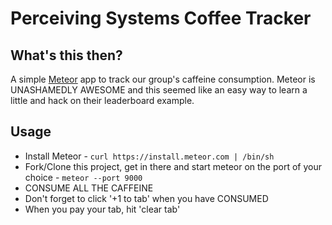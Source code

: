 # Perceiving Systems Coffee Tracker

## What's this then?
A simple [Meteor](http://www.meteor.com) app to track our group's caffeine consumption. Meteor is UNASHAMEDLY AWESOME and this seemed like an easy way to learn a little and hack on their leaderboard example.

## Usage

* Install Meteor - `curl https://install.meteor.com | /bin/sh`
* Fork/Clone this project, get in there and start meteor on the port of your choice - `meteor --port 9000`
* CONSUME ALL THE CAFFEINE
* Don't forget to click '+1 to tab' when you have CONSUMED
* When you pay your tab, hit 'clear tab'
